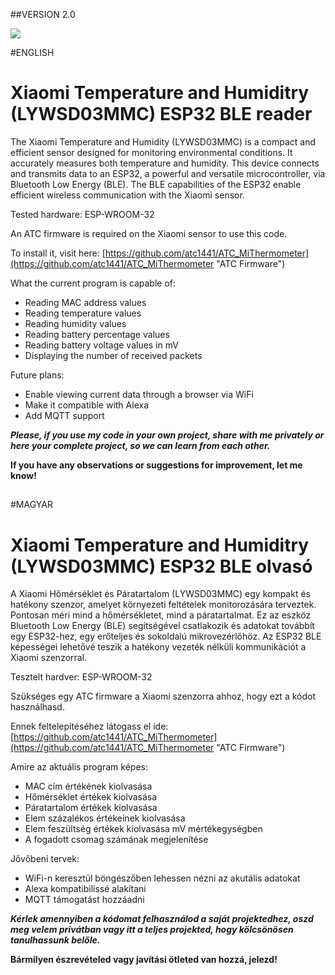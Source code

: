 ##VERSION 2.0


![]([https://i.imgur.com/XJgy2ed.png])


#ENGLISH

# Xiaomi Temperature and Humiditry (LYWSD03MMC) ESP32 BLE reader
The Xiaomi Temperature and Humidity (LYWSD03MMC) is a compact and efficient sensor designed for monitoring environmental conditions. It accurately measures both temperature and humidity. This device connects and transmits data to an ESP32, a powerful and versatile microcontroller, via Bluetooth Low Energy (BLE). The BLE capabilities of the ESP32 enable efficient wireless communication with the Xiaomi sensor.

Tested hardware: ESP-WROOM-32

An ATC firmware is required on the Xiaomi sensor to use this code.

To install it, visit here:
[https://github.com/atc1441/ATC_MiThermometer](https://github.com/atc1441/ATC_MiThermometer "ATC Firmware")

What the current program is capable of:

- Reading MAC address values
- Reading temperature values
- Reading humidity values
- Reading battery percentage values
- Reading battery voltage values in mV
- Displaying the number of received packets

Future plans:

- Enable viewing current data through a browser via WiFi
- Make it compatible with Alexa
- Add MQTT support

***Please, if you use my code in your own project, share with me privately or here your complete project, so we can learn from each other.***

**If you have any observations or suggestions for improvement, let me know!**
##

#MAGYAR

# Xiaomi Temperature and Humiditry (LYWSD03MMC) ESP32 BLE olvasó
A Xiaomi Hőmérséklet és Páratartalom (LYWSD03MMC) egy kompakt és hatékony szenzor, amelyet környezeti feltételek monitorozására terveztek. Pontosan méri mind a hőmérsékletet, mind a páratartalmat. Ez az eszköz Bluetooth Low Energy (BLE) segítségével csatlakozik és adatokat továbbít egy ESP32-hez, egy erőteljes és sokoldalú mikrovezérlőhöz. Az ESP32 BLE képességei lehetővé teszik a hatékony vezeték nélküli kommunikációt a Xiaomi szenzorral.

Tesztelt hardver: ESP-WROOM-32

Szükséges egy ATC firmware a Xiaomi szenzorra ahhoz, hogy ezt a kódot használhasd.

Ennek feltelepítéséhez látogass el ide:
[https://github.com/atc1441/ATC_MiThermometer](https://github.com/atc1441/ATC_MiThermometer "ATC Firmware")

Amire az aktuális program képes:

- MAC cím értékének kiolvasása
- Hőmérséklet értékek kiolvasása
- Páratartalom értékek kiolvasása
- Elem százalékos értékeinek kiolvasása
- Elem feszültség értékek kiolvasása mV mértékegységben
- A fogadott csomag számának megjelenítése

Jővőbeni tervek:

- WiFi-n keresztül böngészőben lehessen nézni az akutális adatokat
- Alexa kompatibilissé alakítani
- MQTT támogatást hozzáadni

***Kérlek amennyiben a kódomat felhasználod a saját projektedhez, oszd meg velem privátban vagy itt a teljes projekted, hogy kölcsönösen tanulhassunk belőle.***

**Bármilyen észrevételed vagy javítási ötleted van hozzá, jelezd!**
